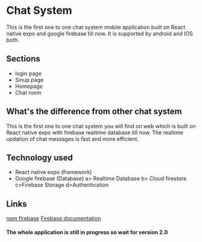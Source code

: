 # Chat System
This is the first one to one chat system mobile application built on React native expo and google firebase till now. It is supported by android and IOS both.

## Sections
* login page
* Sinup page
* Homepage
* Chat room

## What's the difference from other chat system
This is the first one to one chat system you will find on web which is built on React native expo with firebase realtime database till now.
The realtime updation of chat messages is fast and more efficient.

## Technology used
* React native expo (framework)
* Google firebase (Database)
 a> Realtime Database
 b> Cloud firestore
 c>Firebase Storage
 d>Authentication
 
 ## Links
 [npm firebase](https://www.npmjs.com/package/firebase)
 [Firebase documentation](https://firebase.google.com/docs/database)
 
 #### The whole application is still in progress so wait for version 2.0

